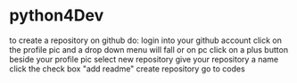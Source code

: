 # python4Dev


to create a repository on github do:
login into your github account 
click on the profile pic and a drop down menu will fall or on pc click on a plus button beside your profile pic
select new repository
give your repository a name 
click the check box "add readme"
create repository
go to codes

